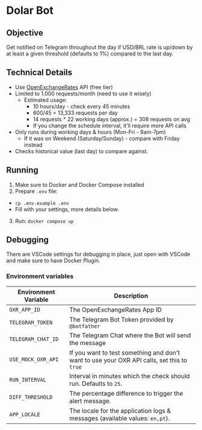 # Dolar Bot

## Objective

Get notified on Telegram throughout the day if USD/BRL rate is up/down by at least a given threshold (defaults to 1%) compared to the last day.

## Technical Details

- Use [OpenExchangeRates](https://openexchangerates.org) API (free tier)
- Limited to 1.000 requests/month (need to use it wisely)
  - Estimated usage:
    - 10 hours/day - check every 45 minutes
    - 600/45 = 13,333 requests per day
    - 14 requests * 22 working days (approx.) = 308 requests on avg
    - If you change the schedule interval, it'll require more API calls
- Only runs during working days & hours (Mon-Fri - 9am-7pm)
  - If it was on Weekend (Saturday/Sunday) - compare with Friday instead
- Checks historical value (last day) to compare against.

## Running

1. Make sure to Docker and Docker Compose installed
2. Prepare `.env` file:
  - `cp .env.example .env`
  - Fill with your settings, more details below.
3. Run: `docker compose up`

## Debugging

There are VSCode settings for debugging in place, just open with VSCode and make sure to have Docker Plugin.

### Environment variables

| **Environment Variable** | **Description**                                                                            |
|--------------------------|--------------------------------------------------------------------------------------------|
| `OXR_APP_ID`             | The OpenExchangeRates App ID                                                               |
| `TELEGRAM_TOKEN`         | The Telegram Bot Token provided by `@botfather`                                            |
| `TELEGRAM_CHAT_ID`       | The Telegram Chat where the Bot will send the message                                      |
| `USE_MOCK_OXR_API`       | If you want to test something and don't want to use your OXR API calls, set this to `true` |
| `RUN_INTERVAL`           | Interval in minutes which the check should run. Defaults to `25`.                          |
| `DIFF_THRESHOLD`         | The percentage difference to trigger the alert message.                                    |
| `APP_LOCALE`         | The locale for the application logs & messages (available values: `en,pt`).                                    |
